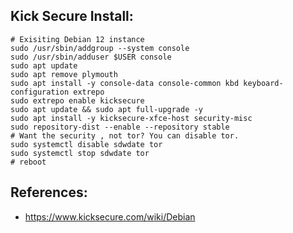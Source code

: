 Kick Secure Install:
--------------------

```
# Exisiting Debian 12 instance
sudo /usr/sbin/addgroup --system console
sudo /usr/sbin/adduser $USER console
sudo apt update
sudo apt remove plymouth
sudo apt install -y console-data console-common kbd keyboard-configuration extrepo
sudo extrepo enable kicksecure
sudo apt update && sudo apt full-upgrade -y
sudo apt install -y kicksecure-xfce-host security-misc
sudo repository-dist --enable --repository stable
# Want the security , not tor? You can disable tor.
sudo systemctl disable sdwdate tor
sudo systemctl stop sdwdate tor
# reboot
```

References:
----------
* https://www.kicksecure.com/wiki/Debian